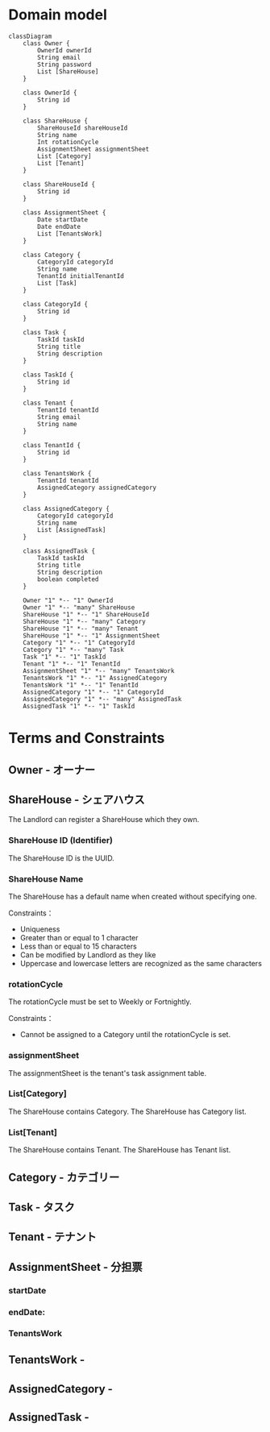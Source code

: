 # Domain model

```mermaid
classDiagram
    class Owner {
        OwnerId ownerId
        String email
        String password
        List [ShareHouse]
    }

    class OwnerId {
        String id
    }

    class ShareHouse {
        ShareHouseId shareHouseId
        String name
        Int rotationCycle
        AssignmentSheet assignmentSheet
        List [Category]
        List [Tenant]
    }

    class ShareHouseId {
        String id
    }

    class AssignmentSheet {
        Date startDate
        Date endDate
        List [TenantsWork]
    }

    class Category {
        CategoryId categoryId
        String name
        TenantId initialTenantId
        List [Task]
    }

    class CategoryId {
        String id
    }

    class Task {
        TaskId taskId
        String title
        String description
    }

    class TaskId {
        String id
    }

    class Tenant {
        TenantId tenantId
        String email
        String name
    }

    class TenantId {
        String id
    }

    class TenantsWork {
        TenantId tenantId
        AssignedCategory assignedCategory
    }

    class AssignedCategory {
        CategoryId categoryId
        String name
        List [AssignedTask]
    }

    class AssignedTask {
        TaskId taskId
        String title
        String description
        boolean completed
    }

    Owner "1" *-- "1" OwnerId
    Owner "1" *-- "many" ShareHouse
    ShareHouse "1" *-- "1" ShareHouseId
    ShareHouse "1" *-- "many" Category
    ShareHouse "1" *-- "many" Tenant
    ShareHouse "1" *-- "1" AssignmentSheet
    Category "1" *-- "1" CategoryId
    Category "1" *-- "many" Task
    Task "1" *-- "1" TaskId
    Tenant "1" *-- "1" TenantId
    AssignmentSheet "1" *-- "many" TenantsWork
    TenantsWork "1" *-- "1" AssignedCategory
    TenantsWork "1" *-- "1" TenantId
    AssignedCategory "1" *-- "1" CategoryId
    AssignedCategory "1" *-- "many" AssignedTask
    AssignedTask "1" *-- "1" TaskId

```

# Terms and Constraints

## Owner - オーナー

## ShareHouse - シェアハウス

The Landlord can register a ShareHouse which they own.

### ShareHouse ID (Identifier)

The ShareHouse ID is the UUID.

### ShareHouse Name

The ShareHouse has a default name when created without specifying one.

Constraints：

- Uniqueness
- Greater than or equal to 1 character
- Less than or equal to 15 characters
- Can be modified by Landlord as they like
- Uppercase and lowercase letters are recognized as the same characters

### rotationCycle

The rotationCycle must be set to Weekly or Fortnightly.

Constraints：

- Cannot be assigned to a Category until the rotationCycle is set.

### assignmentSheet

The assignmentSheet is the tenant's task assignment table.

### List[Category]

The ShareHouse contains Category. The ShareHouse has Category list.

### List[Tenant]

The ShareHouse contains Tenant. The ShareHouse has Tenant list.

## Category - カテゴリー

## Task - タスク

## Tenant - テナント

## AssignmentSheet - 分担票

### startDate

### endDate:

### TenantsWork

## TenantsWork -

## AssignedCategory -　

## AssignedTask -
